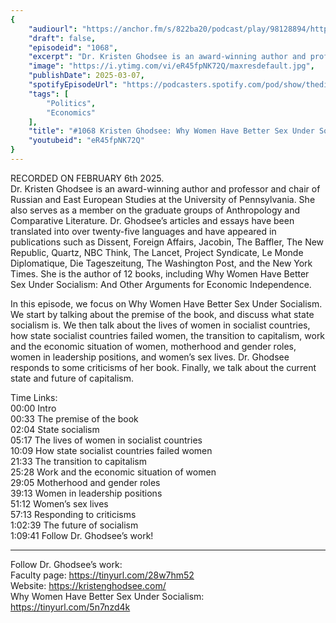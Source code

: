 ```yaml
---
{
	"audiourl": "https://anchor.fm/s/822ba20/podcast/play/98128894/https%3A%2F%2Fd3ctxlq1ktw2nl.cloudfront.net%2Fstaging%2F2025-1-6%2F3b3ffb3a-9f88-f564-a470-e04946a3346a.m4a",
	"draft": false,
	"episodeid": "1068",
	"excerpt": "Dr. Kristen Ghodsee is an award-winning author and professor and chair of Russian and East European Studies at the University of Pennsylvania. She also serves as a member on the graduate groups of Anthropology and Comparative Literature. Dr. Ghodsee’s articles and essays have been translated into over twenty-five languages and have appeared in publications such as Dissent, Foreign Affairs, Jacobin, The Baffler, The New Republic, Quartz, NBC Think, The Lancet, Project Syndicate, Le Monde Diplomatique, Die Tageszeitung, The Washington Post, and the New York Times. She is the author of 12 books, including Why Women Have Better Sex Under Socialism: And Other Arguments for Economic Independence.",
	"image": "https://i.ytimg.com/vi/eR45fpNK72Q/maxresdefault.jpg",
	"publishDate": 2025-03-07,
	"spotifyEpisodeUrl": "https://podcasters.spotify.com/pod/show/thedissenter/episodes/1068-Kristen-Ghodsee-Why-Women-Have-Better-Sex-Under-Socialism-e2uh5hu",
	"tags": [
		"Politics",
		"Economics"
	],
	"title": "#1068 Kristen Ghodsee: Why Women Have Better Sex Under Socialism",
	"youtubeid": "eR45fpNK72Q"
}
---
```

RECORDED ON FEBRUARY 6th 2025.  
Dr. Kristen Ghodsee is an award-winning author and professor and chair of Russian and East European Studies at the University of Pennsylvania. She also serves as a member on the graduate groups of Anthropology and Comparative Literature. Dr. Ghodsee’s articles and essays have been translated into over twenty-five languages and have appeared in publications such as Dissent, Foreign Affairs, Jacobin, The Baffler, The New Republic, Quartz, NBC Think, The Lancet, Project Syndicate, Le Monde Diplomatique, Die Tageszeitung, The Washington Post, and the New York Times. She is the author of 12 books, including Why Women Have Better Sex Under Socialism: And Other Arguments for Economic Independence.

In this episode, we focus on Why Women Have Better Sex Under Socialism. We start by talking about the premise of the book, and discuss what state socialism is. We then talk about the lives of women in socialist countries, how state socialist countries failed women, the transition to capitalism, work and the economic situation of women, motherhood and gender roles, women in leadership positions, and women’s sex lives. Dr. Ghodsee responds to some criticisms of her book. Finally, we talk about the current state and future of capitalism.

Time Links:  
<time>00:00</time> Intro  
<time>00:33</time> The premise of the book  
<time>02:04</time> State socialism  
<time>05:17</time> The lives of women in socialist countries  
<time>10:09</time> How state socialist countries failed women  
<time>21:33</time> The transition to capitalism  
<time>25:28</time> Work and the economic situation of women  
<time>29:05</time> Motherhood and gender roles  
<time>39:13</time> Women in leadership positions  
<time>51:12</time> Women’s sex lives    
<time>57:13</time> Responding to criticisms  
<time>1:02:39</time> The future of socialism  
<time>1:09:41</time> Follow Dr. Ghodsee’s work!

---

Follow Dr. Ghodsee’s work:  
Faculty page: https://tinyurl.com/28w7hm52  
Website: https://kristenghodsee.com/  
Why Women Have Better Sex Under Socialism: https://tinyurl.com/5n7nzd4k
